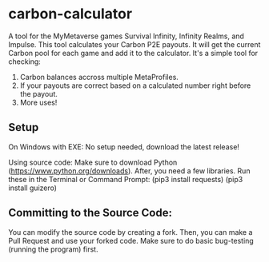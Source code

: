 # carbon-calculator
A tool for the MyMetaverse games Survival Infinity, Infinity Realms, and Impulse.
This tool calculates your Carbon P2E payouts. It will get the current Carbon pool for each game and add it to the calculator.
It's a simple tool for checking:
1. Carbon balances accross multiple MetaProfiles.
2. If your payouts are correct based on a calculated number right before the payout.
3. More uses!

## Setup
On Windows with EXE: No setup needed, download the latest release!

Using source code: Make sure to download Python (https://www.python.org/downloads). After, you need a few libraries. Run these in the Terminal or Command Prompt: 
(pip3 install requests) (pip3 install guizero)

## Committing to the Source Code:
You can modify the source code by creating a fork. Then, you can make a Pull Request and use your forked code. Make sure to do basic bug-testing (running the program) first.
